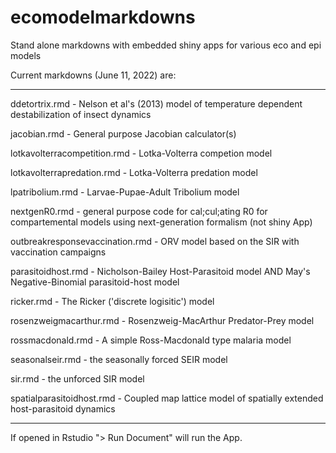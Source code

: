 # ecomodelmarkdowns

Stand alone markdowns with embedded shiny apps for various eco and epi models

Current markdowns (June 11, 2022) are: 
_____

ddetortrix.rmd - Nelson et al's (2013) model of temperature dependent destabilization of insect dynamics

jacobian.rmd - General purpose Jacobian calculator(s)

lotkavolterracompetition.rmd - Lotka-Volterra competion model

lotkavolterrapredation.rmd - Lotka-Volterra predation model

lpatribolium.rmd - Larvae-Pupae-Adult Tribolium model

nextgenR0.rmd - general purpose code for cal;cul;ating R0 for compartemental models using next-generation formalism (not shiny App)

outbreakresponsevaccination.rmd -  ORV model based on the SIR with vaccination campaigns 

parasitoidhost.rmd - Nicholson-Bailey Host-Parasitoid model AND May's Negative-Binomial parasitoid-host model

ricker.rmd - The Ricker ('discrete logisitic') model

rosenzweigmacarthur.rmd - Rosenzweig-MacArthur Predator-Prey model

rossmacdonald.rmd - A simple Ross-Macdonald type malaria model

seasonalseir.rmd - the seasonally forced SEIR model

sir.rmd - the unforced SIR model

spatialparasitoidhost.rmd - Coupled map lattice model of spatially extended host-parasitoid dynamics

____


If opened in Rstudio "> Run Document" will run the App.
